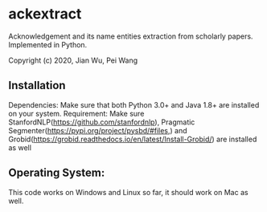 # ackextract

Acknowledgement and its name entities extraction from scholarly papers. Implemented in Python.

Copyright (c) 2020, Jian Wu, Pei Wang

## Installation
Dependencies: Make sure that both Python 3.0+ and Java 1.8+ are installed on your system. 
Requirement: Make sure StanfordNLP(https://github.com/stanfordnlp), Pragmatic Segmenter(https://pypi.org/project/pysbd/#files,) and Grobid(https://grobid.readthedocs.io/en/latest/Install-Grobid/) are installed as well

## Operating System: 
This code works on Windows and Linux so far, it should work on Mac as well.

